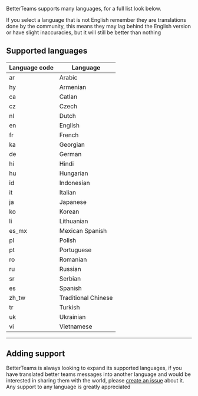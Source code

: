BetterTeams supports many languages, for a full list look below.

If you select a language that is not English remember they are translations done by the community, this means they may lag behind the English version or have slight inaccuracies, but it will still be better than nothing

## Supported languages

| Language code | Language            |
|---------------|---------------------|
| ar            | Arabic              |
| hy            | Armenian            | 
| ca            | Catlan              |
| cz            | Czech               |
| nl            | Dutch               |
| en            | English             |
| fr            | French              |
| ka            | Georgian            |
| de            | German              | 
| hi            | Hindi               |
| hu            | Hungarian           |
| id            | Indonesian          |
| it            | Italian             | 
| ja            | Japanese            |
| ko            | Korean              | 
| li            | Lithuanian          |
| es_mx         | Mexican Spanish     |
| pl            | Polish              |
| pt            | Portuguese          |
| ro            | Romanian            |
| ru            | Russian             |
| sr            | Serbian             |
| es            | Spanish             |
| zh_tw         | Traditional Chinese | 
| tr            | Turkish             | 
| uk            | Ukrainian           |
| vi            | Vietnamese          | 


***


## Adding support
BetterTeams is always looking to expand its supported languages, if you have translated better teams messages into another language and would be interested in sharing them with the world, please [create an issue](https://github.com/booksaw/BetterTeams/issues/new/choose) about it. Any support to any language is greatly appreciated